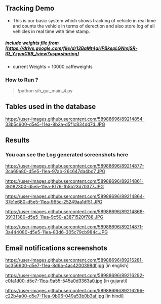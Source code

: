 ## Tracking Demo
* This is our basic system which shows tracking of vehicle in real time and counts the vehicle in terms of derection and also store log of all vehicles in real time with time stamp.

##### include weights file from [https://drive.google.com/file/d/12BaMt4gHPBkepLGNmjSR-lO_YzymC69_/view?usp=sharing]
* current Weights = 10000.caffeweights
### How to Run ?
> !python sih_gui_main_4.py

## Tables used in the database
https://user-images.githubusercontent.com/58988696/89214854-33b5c900-d5e5-11ea-8b2a-d5f1c834dd7d.JPG

## Results
### You can see the Log generated screenshots here
https://user-images.githubusercontent.com/58988696/89214877-3ca69a80-d5e5-11ea-97ab-26c647da4bd7.JPG

https://user-images.githubusercontent.com/58988696/89214861-36182300-d5e5-11ea-8176-fb5b23d70377.JPG

https://user-images.githubusercontent.com/58988696/89214864-37e1e680-d5e5-11ea-965c-25249aa1df51.JPG

https://user-images.githubusercontent.com/58988696/89214868-39131380-d5e5-11ea-9c50-a3871520f788.JPG

https://user-images.githubusercontent.com/58988696/89214871-3a444080-d5e5-11ea-83d6-305c79cb984c.JPG

## Email notifications screenshots
https://user-images.githubusercontent.com/58988696/89216281-bc356900-d5e7-11ea-8d6a-4ac4200398df.jpg  [in english]

https://user-images.githubusercontent.com/58988696/89216292-c0fa1d00-d5e7-11ea-9a55-545a0d3363a0.jpg  [in gujarati]

https://user-images.githubusercontent.com/58988696/89216296-c22b4a00-d5e7-11ea-9b06-049a53b0b3af.jpg  [in hindi]

